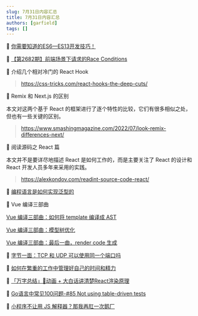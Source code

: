 ```yaml
---
slug: 7月31日内容汇总
title: 7月31日内容汇总
authors: [garfield]
tags: []
---
```


📒 [你需要知道的ES6—ES13开发技巧！](https://mp.weixin.qq.com/s/KsoSwA73PzGwYMqZOwUvNQ)

📒 [【第2682期】前端场景下请求的Race Conditions](https://mp.weixin.qq.com/s/PL_uWkSTo12hxmxMmUKndw)

📒 介绍几个相对冷门的 React Hook

> https://css-tricks.com/react-hooks-the-deep-cuts/

📒 Remix 和 Next.js 的区别

本文对这两个基于 React 的框架进行了逐个特性的比较，它们有很多相似之处，但也有一些关键的区别。

> https://www.smashingmagazine.com/2022/07/look-remix-differences-next/

📒 阅读源码之 React 篇

本文并不是要详尽地描述 React 是如何工作的，而是主要关注了 React 的设计和 React 开发人员多年来采用的实践。

> https://alexkondov.com/readint-source-code-react/

📒 [编程语言是如何实现泛型的](https://www.bmpi.dev/dev/deep-in-program-language/how-to-implement-generics/)

📒 Vue 编译三部曲

[Vue 编译三部曲：如何将 template 编译成 AST](https://mp.weixin.qq.com/s/5GSrv0xV5a1VqkKuPGgTRw)

[Vue 编译三部曲：模型树优化](https://mp.weixin.qq.com/s/-Wo1_GfMyVgDckpNnL42wQ)

[Vue 编译三部曲：最后一曲，render code 生成](https://mp.weixin.qq.com/s/K0za54kUIYXXpz3BS8XQkw)

📒 [字节一面：TCP 和 UDP 可以使用同一个端口吗](https://mp.weixin.qq.com/s/3fMZN_LidCi5fiD16nNWWA)

📒 [如何在繁重的工作中管理好自己的时间和精力](https://mp.weixin.qq.com/s/-z809aeSyvZsdKcWKSUrgA)

📒 [「万字总结」🍒动画 + 大白话讲清楚React渲染原理](https://juejin.cn/post/7121378029682556958)

📒 [Go语言中常见100问题-#85 Not using table-driven tests](https://mp.weixin.qq.com/s/-UOG3Pn9aNxRMBtncGjF-w)

📒 [小程序不让用 JS 解释器？那我再肛一次鹅厂](https://mp.weixin.qq.com/s/JmHNfU11kbHGOnHi4kCcmQ)
